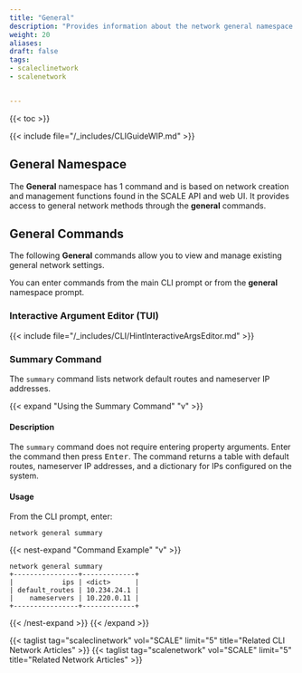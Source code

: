```yaml
---
title: "General"
description: "Provides information about the network general namespace in the TrueNAS CLI. Includes command syntax and common commands."
weight: 20
aliases:
draft: false
tags:
- scaleclinetwork
- scalenetwork


---
```


{{< toc >}}

{{< include file="/_includes/CLIGuideWIP.md" >}}

## General Namespace
The **General** namespace has 1 command and is based on network creation and management functions found in the SCALE API and web UI.
It provides access to general network methods through the **general** commands.

## General Commands 
The following **General** commands allow you to view and manage existing general network settings.

You can enter commands from the main CLI prompt or from the **general** namespace prompt.

### Interactive Argument Editor (TUI)

{{< include file="/_includes/CLI/HintInteractiveArgsEditor.md" >}}

### Summary Command 
The `summary` command lists network default routes and nameserver IP addresses.

{{< expand "Using the Summary Command" "v" >}}
#### Description
The `summary` command does not require entering property arguments.
Enter the command then press <kbd>Enter</kbd>.
The command returns a table with default routes, nameserver IP addresses, and a dictionary for IPs configured on the system.

#### Usage
From the CLI prompt, enter:

`network general summary`

{{< nest-expand "Command Example" "v" >}}
```
network general summary
+----------------+-------------+
|            ips | <dict>      |
| default_routes | 10.234.24.1 |
|    nameservers | 10.220.0.11 |
+----------------+-------------+
```
{{< /nest-expand >}}
{{< /expand >}}

{{< taglist tag="scaleclinetwork" vol="SCALE" limit="5" title="Related CLI Network Articles" >}}
{{< taglist tag="scalenetwork" vol="SCALE" limit="5" title="Related Network Articles" >}}
